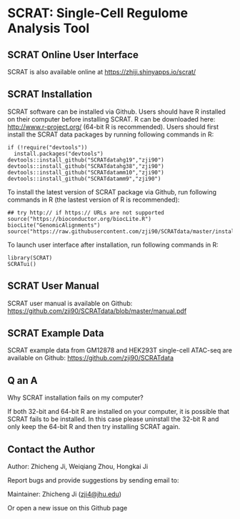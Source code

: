 SCRAT: Single-Cell Regulome Analysis Tool
====

## SCRAT Online User Interface

SCRAT is also available online at https://zhiji.shinyapps.io/scrat/

## SCRAT Installation

SCRAT software can be installed via Github.
Users should have R installed on their computer before installing SCRAT. R can be downloaded here: http://www.r-project.org/  (64-bit R is recommended).
Users should first install the SCRAT data packages by running following commands in R:
```{r }
if (!require("devtools"))
  install.packages("devtools")
devtools::install_github("SCRATdatahg19","zji90")
devtools::install_github("SCRATdatahg38","zji90")
devtools::install_github("SCRATdatamm10","zji90")
devtools::install_github("SCRATdatamm9","zji90")
```

To install the latest version of SCRAT package via Github, run following commands in R (the lastest version of R is recommended):
```{r }
## try http:// if https:// URLs are not supported
source("https://bioconductor.org/biocLite.R")
biocLite("GenomicAlignments")
source("https://raw.githubusercontent.com/zji90/SCRATdata/master/installcode.R")
```
To launch user interface after installation, run following commands in R:
```{r }
library(SCRAT)
SCRATui()
```

## SCRAT User Manual

SCRAT user manual is available on Github: https://github.com/zji90/SCRATdata/blob/master/manual.pdf

## SCRAT Example Data

SCRAT example data from GM12878 and HEK293T single-cell ATAC-seq are available on Github: https://github.com/zji90/SCRATdata

## Q an A

Why SCRAT installation fails on my computer?

If both 32-bit and 64-bit R are installed on your computer, it is possible that SCRAT fails to be installed. In this case please uninstall the 32-bit R and only keep the 64-bit R and then try installing SCRAT again.

## Contact the Author
Author: Zhicheng Ji, Weiqiang Zhou, Hongkai Ji

Report bugs and provide suggestions by sending email to:

Maintainer: Zhicheng Ji (zji4@jhu.edu)

Or open a new issue on this Github page
